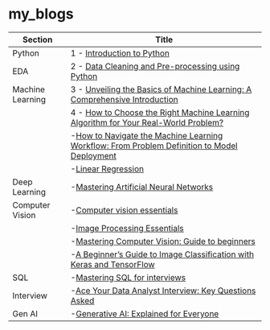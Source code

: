 # my_blogs
|Section |    Title         |  
|---|---|
| Python | 1 -  [Introduction to Python](https://medium.com/@DIYCoding/introduction-to-python-e7a5310b5411)               |
| EDA |    2 - [Data Cleaning and Pre-processing using Python](https://medium.com/@DIYCoding/data-cleaning-and-pre-processing-using-python-247119f059b1)|
| Machine Learning | 3 - [Unveiling the Basics of Machine Learning: A Comprehensive Introduction](https://medium.com/@DIYCoding/unveiling-the-basics-of-machine-learning-a-comprehensive-introduction-3233eefd020f)|
|  |4 -  [How to Choose the Right Machine Learning Algorithm for Your Real-World Problem?](https://medium.com/@DIYCoding/how-to-choose-the-right-machine-learning-algorithm-for-your-real-world-problem-be58266f5dc8)|
|  | -[How to Navigate the Machine Learning Workflow: From Problem Definition to Model Deployment](https://medium.com/@DIYCoding/how-to-navigate-the-machine-learning-workflow-from-problem-definition-to-model-deployment-d40a7e605391)|
| | -[Linear Regression](https://medium.com/@DIYCoding/linear-regression-0b09b78e8055)|
| Deep Learning |-[Mastering Artificial Neural Networks](https://medium.com/@DIYCoding/mastering-neural-networks-perceptron-5087989f11af) |
| Computer Vision |    -[Computer vision essentials](https://medium.com/@DIYCoding/computer-vision-essentials-dcad1a5952bd)|
| | -[Image Processing Essentials](https://medium.com/@DIYCoding/image-processing-essentials-9b88961399a2)|
| | -[Mastering Computer Vision: Guide to beginners](https://medium.com/@DIYCoding/introduction-to-computer-vision-54f29f6588e3)|
| | -[A Beginner’s Guide to Image Classification with Keras and TensorFlow](https://medium.com/@DIYCoding/a-beginners-guide-to-image-classification-with-keras-and-tensorflow-58aa3758aac9)|
| SQL |             -[Mastering SQL for interviews](https://medium.com/@DIYCoding/mastering-sql-for-interviews-7fa17826190e)|   
| Interview |      -[Ace Your Data Analyst Interview: Key Questions Asked](https://medium.com/@DIYCoding/ace-your-data-analyst-interview-key-questions-asked-80d5f38a43f9) |
| Gen AI |   -[Generative AI: Explained for Everyone](https://medium.com/@DIYCoding/generative-ai-explained-for-everyone-1aee66a713e4)|
